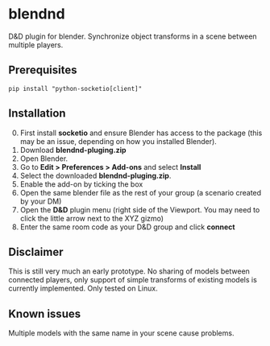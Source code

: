 # blendnd
D&amp;D plugin for blender. Synchronize object transforms in a scene between multiple players.

## Prerequisites
```
pip install "python-socketio[client]"
```

## Installation
0. First install **socketio** and ensure Blender has access to the package (this may be an issue, depending on how you installed Blender).
1. Download **blendnd-pluging.zip**
2. Open Blender.
3. Go to **Edit > Preferences > Add-ons** and select **Install**
4. Select the downloaded **blendnd-pluging.zip**.
5. Enable the add-on by ticking the box
6. Open the same blender file as the rest of your group (a scenario created by your DM)
7. Open the **D&D** plugin menu (right side of the Viewport. You may need to click the little arrow next to the XYZ gizmo)
8. Enter the same room code as your D&D group and click **connect**

## Disclaimer
This is still very much an early prototype. No sharing of models between connected players, only support of simple transforms of existing models is currently implemented.
Only tested on Linux.

## Known issues
Multiple models with the same name in your scene cause problems.
